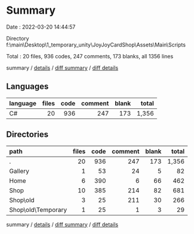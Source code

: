 # Summary

Date : 2022-03-20 14:44:57

Directory f:\main\Desktop\1_temporary_unity\JoyJoyCardShop\Assets\Main\Scripts

Total : 20 files,  936 codes, 247 comments, 173 blanks, all 1356 lines

summary / [details](details.md) / [diff summary](diff.md) / [diff details](diff-details.md)

## Languages
| language | files | code | comment | blank | total |
| :--- | ---: | ---: | ---: | ---: | ---: |
| C# | 20 | 936 | 247 | 173 | 1,356 |

## Directories
| path | files | code | comment | blank | total |
| :--- | ---: | ---: | ---: | ---: | ---: |
| . | 20 | 936 | 247 | 173 | 1,356 |
| Gallery | 1 | 53 | 24 | 5 | 82 |
| Home | 6 | 390 | 6 | 66 | 462 |
| Shop | 10 | 385 | 214 | 82 | 681 |
| Shop\old | 3 | 25 | 211 | 30 | 266 |
| Shop\old\Temporary | 1 | 25 | 1 | 3 | 29 |

summary / [details](details.md) / [diff summary](diff.md) / [diff details](diff-details.md)